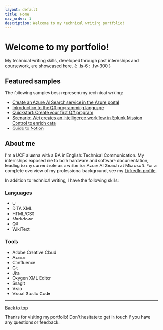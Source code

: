 ```yaml
---
layout: default
title: Home
nav_order: 1
description: Welcome to my technical writing portfolio!
---
```


# Welcome to my portfolio!

My technical writing skills, developed through past internships and coursework, are showcased here.
{: .fs-6 : .fw-300 }

## Featured samples

The following samples best represent my technical writing:

- [Create an Azure AI Search service in the Azure portal](/portfolio/microsoft/azure-ai-search/create-search-service)
- [Introduction to the Q# programming language](/portfolio/microsoft/azure-quantum/qsharp-intro)
- [Quickstart: Create your first Q# program](/portfolio/microsoft/azure-quantum/qsharp-quickstart)
- [Scenario: Wei creates an intelligence workflow in Splunk Mission Control to enrich data](/portfolio/splunk/mission-control/enrich-data)
- [Guide to Notion](/portfolio/other/notion-user-guide.pdf)

## About me

I'm a UCF alumna with a BA in English: Technical Communication. My internships exposed me to both hardware and software documentation, leading to my current role as a writer for Azure AI Search at Microsoft. For a complete overview of my professional background, see my [LinkedIn profile](https://www.linkedin.com/in/haileytapia/).

In addition to technical writing, I have the following skills:

### Languages

- C
- DITA XML
- HTML/CSS
- Markdown
- Q#
- WikiText

### Tools

- Adobe Creative Cloud
- Asana
- Confluence
- Git
- Jira
- Oxygen XML Editor
- Snagit
- Visio
- Visual Studio Code

---

[Back to top](#top)

Thanks for visiting my portfolio! Don't hesitate to get in touch if you have any questions or feedback.

